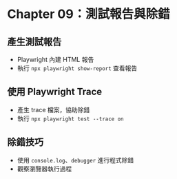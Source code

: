 # Chapter 09：測試報告與除錯

## 產生測試報告
- Playwright 內建 HTML 報告
- 執行 `npx playwright show-report` 查看報告

## 使用 Playwright Trace
- 產生 trace 檔案，協助除錯
- 執行 `npx playwright test --trace on`

## 除錯技巧
- 使用 `console.log`、`debugger` 進行程式除錯
- 觀察瀏覽器執行過程